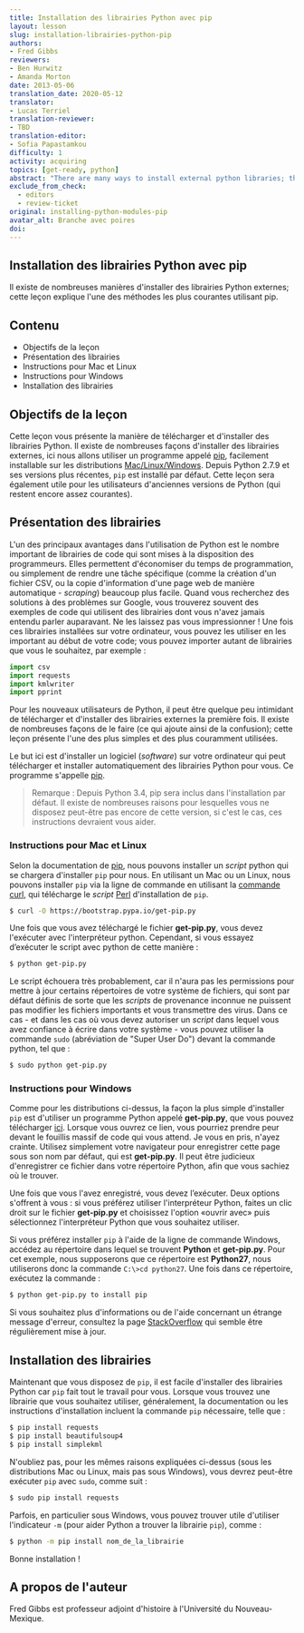 ```yaml
---
title: Installation des librairies Python avec pip
layout: lesson
slug: installation-librairies-python-pip
authors: 
- Fred Gibbs
reviewers:
- Ben Hurwitz
- Amanda Morton
date: 2013-05-06
translation_date: 2020-05-12
translator: 
- Lucas Terriel
translation-reviewer: 
- TBD
translation-editor:
- Sofia Papastamkou
difficulty: 1
activity: acquiring
topics: [get-ready, python]
abstract: "There are many ways to install external python libraries; this tutorial explains one of the most common methods using pip."
exclude_from_check:
  - editors
  - review-ticket
original: installing-python-modules-pip
avatar_alt: Branche avec poires
doi: 
---
```


Installation des librairies Python avec pip
-----------------------

Il existe de nombreuses manières d'installer des librairies Python externes; cette leçon explique l'une des méthodes les plus courantes utilisant pip.

Contenu
-----------------------

- Objectifs de la leçon
- Présentation des librairies
- Instructions pour Mac et Linux
- Instructions pour Windows
- Installation des librairies

Objectifs de la leçon
-----------------------

Cette leçon vous présente la manière de télécharger et d'installer des librairies Python. Il existe de nombreuses façons d'installer des librairies externes, ici nous allons utiliser un programme appelé [pip], facilement installable sur les distributions [Mac/Linux/Windows]. Depuis Python 2.7.9 et ses versions plus récentes, `pip` est installé par défaut. Cette leçon sera également utile pour les utilisateurs d'anciennes versions de Python (qui restent encore assez courantes).


Présentation des librairies
-----------------

L'un des principaux avantages dans l'utilisation de Python est le nombre important de librairies de code qui sont mises à la disposition des programmeurs. Elles permettent d'économiser du temps de programmation, ou simplement de rendre une tâche spécifique (comme la création d'un fichier CSV, ou la copie d'information d'une page web de manière automatique - *scraping*) beaucoup plus facile. Quand vous recherchez des solutions à des problèmes sur Google, vous trouverez souvent des exemples de code qui utilisent des librairies dont vous n'avez jamais entendu parler auparavant. Ne les laissez pas vous impressionner ! Une fois ces librairies installées sur votre ordinateur, vous pouvez les utiliser en les important au début de votre code; vous pouvez importer autant de librairies que vous le souhaitez, par exemple :

```python
import csv
import requests
import kmlwriter
import pprint
```
Pour les nouveaux utilisateurs de Python, il peut être quelque peu intimidant de télécharger et d'installer des librairies externes la première fois. Il existe de nombreuses façons de le faire (ce qui ajoute ainsi de la confusion); cette leçon présente l'une des plus simples et des plus couramment utilisées.

Le but ici est d'installer un logiciel (*software*) sur votre ordinateur qui peut télécharger et installer automatiquement des librairies Python pour vous. Ce programme s'appelle [pip].


> Remarque : Depuis Python 3.4, pip sera inclus dans l'installation par défaut. Il existe de nombreuses raisons pour lesquelles vous ne disposez peut-être pas encore de cette version, si c'est le cas, ces instructions devraient vous aider.


### Instructions pour Mac et Linux

Selon la documentation de [pip], nous pouvons installer un *script* python qui se chargera d'installer `pip` pour nous. En utilisant un Mac ou un Linux, nous pouvons installer `pip` via la ligne de commande en utilisant la [commande curl], qui télécharge le *script* [Perl](https://fr.wikipedia.org/wiki/Perl_(langage)) d'installation de `pip`.  

```bash
$ curl -O https://bootstrap.pypa.io/get-pip.py
```
Une fois que vous avez téléchargé le fichier **get-pip.py**, vous devez l'exécuter avec l'interpréteur python. Cependant, si vous essayez d’exécuter le script avec python de cette manière :

```bash
$ python get-pip.py
```
Le script échouera très probablement, car il n'aura pas les permissions pour mettre à jour certains répertoires de votre système de fichiers, qui sont par défaut définis de sorte que les *scripts* de provenance inconnue ne puissent pas modifier les fichiers importants et vous transmettre des virus. Dans ce cas - et dans les cas où vous devez autoriser un *script* dans lequel vous avez confiance à écrire dans votre système - vous pouvez utiliser la commande `sudo` (abréviation de "Super User Do") devant la commande python, tel que :

```bash
$ sudo python get-pip.py
```

### Instructions pour Windows

Comme pour les distributions ci-dessus, la façon la plus simple d'installer `pip` est d'utiliser un programme Python appelé **get-pip.py**, que vous pouvez télécharger [ici](https://bootstrap.pypa.io/get-pip.py). Lorsque vous ouvrez ce lien, vous pourriez prendre peur devant le fouillis massif de code qui vous attend. Je vous en pris, n'ayez crainte. Utilisez simplement votre navigateur pour enregistrer cette page sous son nom par défaut, qui est **get-pip.py**. Il peut être judicieux d'enregistrer ce fichier dans votre répertoire Python, afin que vous sachiez où le trouver.

Une fois que vous l'avez enregistré, vous devez l’exécuter. Deux options s'offrent à vous : si vous préférez utiliser l'interpréteur Python, faites un clic droit sur le fichier **get-pip.py** et choisissez l'option «ouvrir avec» puis sélectionnez l'interpréteur Python que vous souhaitez utiliser.

Si vous préférez installer `pip` à l'aide de la ligne de commande Windows, accédez au répertoire dans lequel se trouvent **Python** et **get-pip.py**. Pour cet exemple, nous supposerons que ce répertoire est **Python27**, nous utiliserons donc la commande `C:\>cd python27`. Une fois dans ce répertoire, exécutez la commande :

```bash
$ python get-pip.py to install pip
```
Si vous souhaitez plus d'informations ou de l'aide concernant un étrange message d'erreur, consultez la page [StackOverflow](https://stackoverflow.com/questions/4750806/how-to-install-pip-on-windows) qui semble être régulièrement mise à jour.


Installation des librairies
--------------------------

Maintenant que vous disposez de `pip`, il est facile d'installer des librairies Python car `pip` fait tout le travail pour vous. Lorsque vous trouvez une librairie que vous souhaitez utiliser, généralement, la documentation ou les instructions d'installation incluent la commande `pip` nécessaire, telle que :

```bash
$ pip install requests
$ pip install beautifulsoup4
$ pip install simplekml
```

N'oubliez pas, pour les mêmes raisons expliquées ci-dessus (sous les distributions Mac ou Linux, mais pas sous Windows), vous devrez peut-être exécuter `pip` avec `sudo`, comme suit :

```bash
$ sudo pip install requests
```
Parfois, en particulier sous Windows, vous pouvez trouver utile d'utiliser l'indicateur `-m` (pour aider Python a trouver la librairie `pip`), comme :

```bash
$ python -m pip install nom_de_la_librairie
```

Bonne installation ! 

A propos de l'auteur
--------------------------

Fred Gibbs est professeur adjoint d'histoire à l'Université du Nouveau-Mexique.

[pip]: https://pip.pypa.io/en/stable/
[Mac/Linux/Windows]: https://docs.python.org/fr/3.5/installing/index.html#how-do-i
[commande curl]: https://riptutorial.com/fr/curl
